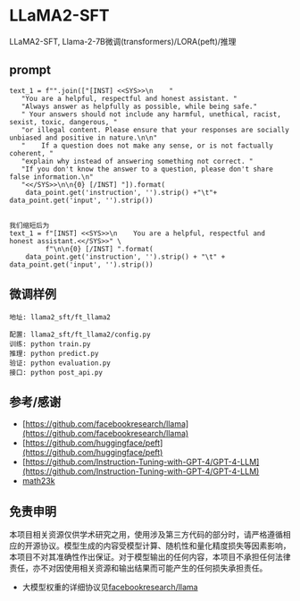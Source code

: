 # LLaMA2-SFT
LLaMA2-SFT, Llama-2-7B微调(transformers)/LORA(peft)/推理

## prompt
```官方chat-prompt为
text_1 = f"".join(["[INST] <<SYS>>\n    "
   "You are a helpful, respectful and honest assistant. "
   "Always answer as helpfully as possible, while being safe."
   " Your answers should not include any harmful, unethical, racist, sexist, toxic, dangerous, "
   "or illegal content. Please ensure that your responses are socially unbiased and positive in nature.\n\n"
   "    If a question does not make any sense, or is not factually coherent, "
   "explain why instead of answering something not correct. "
   "If you don't know the answer to a question, please don't share false information.\n"
   "<</SYS>>\n\n{0} [/INST] "]).format(
    data_point.get('instruction', '').strip() +"\t"+ data_point.get('input', '').strip())
    
    
我们缩短后为
text_1 = f"[INST] <<SYS>>\n    You are a helpful, respectful and honest assistant.<</SYS>>" \
         f"\n\n{0} [/INST] ".format(
    data_point.get('instruction', '').strip() + "\t" + data_point.get('input', '').strip())

```

## 微调样例
```shell
地址: llama2_sft/ft_llama2

配置: llama2_sft/ft_llama2/config.py
训练: python train.py
推理: python predict.py
验证: python evaluation.py
接口: python post_api.py
```



## 参考/感谢
 - [https://github.com/facebookresearch/llama](https://github.com/facebookresearch/llama)
 - [https://github.com/huggingface/peft](https://github.com/huggingface/peft)
 - [https://github.com/Instruction-Tuning-with-GPT-4/GPT-4-LLM](https://github.com/Instruction-Tuning-with-GPT-4/GPT-4-LLM)
 - [math23k](https://aclanthology.org/D17-1088)

## 免责申明
本项目相关资源仅供学术研究之用，使用涉及第三方代码的部分时，请严格遵循相应的开源协议。模型生成的内容受模型计算、随机性和量化精度损失等因素影响，本项目不对其准确性作出保证。对于模型输出的任何内容，本项目不承担任何法律责任，亦不对因使用相关资源和输出结果而可能产生的任何损失承担责任。
 - 大模型权重的详细协议见[facebookresearch/llama](https://github.com/facebookresearch/llama)
